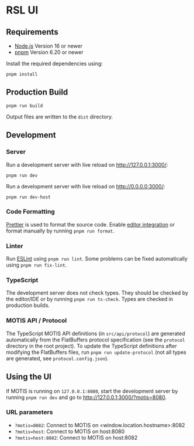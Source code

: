 # RSL UI

## Requirements

- [Node.js](https://nodejs.org/) Version 16 or newer
- [pnpm](https://pnpm.io/) Version 6.20 or newer

Install the required dependencies using:

```shell
pnpm install
```

## Production Build

```shell
pnpm run build
```

Output files are written to the `dist` directory.

## Development

### Server

Run a development server with live reload on http://127.0.0.1:3000/:

```shell
pnpm run dev
```

Run a development server with live reload on http://0.0.0.0:3000/:

```shell
pnpm run dev-host
```

### Code Formatting

[Prettier](https://prettier.io/) is used to format the source code.
Enable [editor integration](https://prettier.io/docs/en/editors.html)
or format manually by running `pnpm run format`.

### Linter

Run [ESLint](https://eslint.org/) using `pnpm run lint`.
Some problems can be fixed automatically using `pnpm run fix-lint`.

### TypeScript

The development server does not check types. They should be checked
by the editor/IDE or by running `pnpm run ts-check`.
Types are checked in production builds.

### MOTIS API / Protocol

The TypeScript MOTIS API definitions (in `src/api/protocol`) are
generated automatically from the FlatBuffers protocol specification
(see the `protocol` directory in the root project).
To update the TypeScript definitions after modifying the FlatBuffers
files, run `pnpm run update-protocol` (not all types are generated,
see `protocol.config.json`).

## Using the UI

If MOTIS is running on `127.0.0.1:8080`, start the development server
by running `pnpm run dev` and go to http://127.0.0.1:3000/?motis=8080.

### URL parameters

* `?motis=8082`: Connect to MOTIS on <window.location.hostname>:8082
* `?motis=host`: Connect to MOTIS on host:8080
* `?motis=host:8082`: Connect to MOTIS on host:8082

